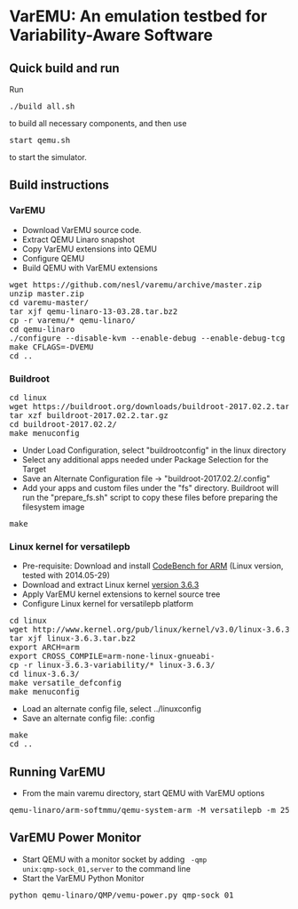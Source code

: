 # VarEMU: An emulation testbed for Variability-Aware Software

## Quick build and run

Run <pre>./build_all.sh</pre> to build all necessary components, and then use <pre>start_qemu.sh</pre> to start the simulator.

## Build instructions

### VarEMU

* Download VarEMU source code.
* Extract QEMU Linaro snapshot
* Copy VarEMU extensions into QEMU
* Configure QEMU
* Build QEMU with VarEMU extensions

<pre>
wget https://github.com/nesl/varemu/archive/master.zip
unzip master.zip
cd varemu-master/
tar xjf qemu-linaro-13-03.28.tar.bz2
cp -r varemu/* qemu-linaro/
cd qemu-linaro
./configure --disable-kvm --enable-debug --enable-debug-tcg --target-list=arm-softmmu
make CFLAGS=-DVEMU
cd ..
</pre>

### Buildroot

<pre>
cd linux
wget https://buildroot.org/downloads/buildroot-2017.02.2.tar.gz
tar xzf buildroot-2017.02.2.tar.gz
cd buildroot-2017.02.2/
make menuconfig
</pre>

* Under Load Configuration, select "buildrootconfig" in the linux directory
* Select any additional apps needed under Package Selection for the Target
* Save an Alternate Configuration file -> "buildroot-2017.02.2/.config"
* Add your apps and custom files under the "fs" directory. Buildroot will run the "prepare_fs.sh" script to copy these files before preparing the filesystem image

<pre>
make
</pre>


### Linux kernel for versatilepb

* Pre-requisite: Download and install [CodeBench for ARM](https://sourcery.mentor.com/sgpp/lite/arm/portal/subscription?@template=lite) (Linux version, tested with 2014.05-29)
* Download and extract Linux kernel [version 3.6.3](http://www.kernel.org/pub/linux/kernel/v3.0/linux-3.6.3.tar.bz2)
* Apply VarEMU kernel extensions to kernel source tree
* Configure Linux kernel for versatilepb platform

<pre>
cd linux
wget http://www.kernel.org/pub/linux/kernel/v3.0/linux-3.6.3.tar.bz2
tar xjf linux-3.6.3.tar.bz2
export ARCH=arm
export CROSS_COMPILE=arm-none-linux-gnueabi-
cp -r linux-3.6.3-variability/* linux-3.6.3/
cd linux-3.6.3/
make versatile_defconfig
make menuconfig
</pre>

* Load an alternate config file, select ../linuxconfig
* Save an alternate config file: .config

<pre>
make
cd ..
</pre>





## Running VarEMU

* From the main varemu directory, start QEMU with VarEMU options

<pre>
qemu-linaro/arm-softmmu/qemu-system-arm -M versatilepb -m 256M -kernel linux/linux-3.6.3/arch/arm/boot/zImage -initrd linux/buildroot-2012.11/output/images/rootfs.cpio.gz -append "root=/dev/ram rdinit=/sbin/init" -singlestep -variability power_model_data/45nm_nc.txt -net nic -net user  -nographic
</pre>


## VarEMU Power Monitor


* Start QEMU with a monitor socket by adding <code> -qmp unix:qmp-sock_01,server</code> to the command line
* Start the VarEMU Python Monitor

<pre>
python qemu-linaro/QMP/vemu-power.py qmp-sock_01
</pre>
